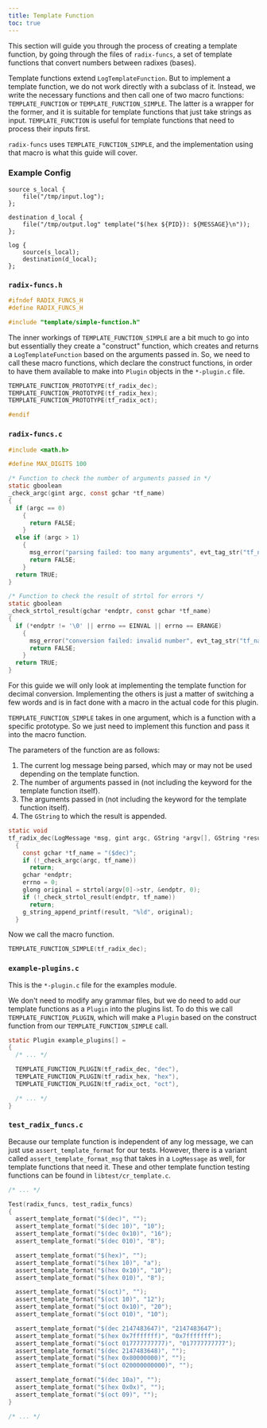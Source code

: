 ```yaml
---
title: Template Function
toc: true
---
```


This section will guide you through the process of creating a template function, by going through the files of `radix-funcs`, a set of template functions that convert numbers between radixes (bases).

Template functions extend `LogTemplateFunction`. But to implement a template function, we do not work directly with a subclass of it. Instead, we write the necessary functions and then call one of two macro functions: `TEMPLATE_FUNCTION` or `TEMPLATE_FUNCTION_SIMPLE`. The latter is a wrapper for the former, and it is suitable for template functions that just take strings as input. `TEMPLATE_FUNCTION` is useful for template functions that need to process their inputs first.

`radix-funcs` uses `TEMPLATE_FUNCTION_SIMPLE`, and the implementation using that macro is what this guide will cover.

### Example Config

```config
source s_local {
    file("/tmp/input.log");
};

destination d_local {
    file("/tmp/output.log" template("$(hex ${PID}): ${MESSAGE}\n"));
};

log {
    source(s_local);
    destination(d_local);
};
```

### `radix-funcs.h`

```C
#ifndef RADIX_FUNCS_H
#define RADIX_FUNCS_H

#include "template/simple-function.h"
```

The inner workings of `TEMPLATE_FUNCTION_SIMPLE` are a bit much to go into but essentially they create a "construct" function, which creates and returns a `LogTemplateFunction` based on the arguments passed in. So, we need to call these macro functions, which declare the construct functions, in order to have them available to make into `Plugin` objects in the `*-plugin.c` file.

```C
TEMPLATE_FUNCTION_PROTOTYPE(tf_radix_dec);
TEMPLATE_FUNCTION_PROTOTYPE(tf_radix_hex);
TEMPLATE_FUNCTION_PROTOTYPE(tf_radix_oct);

#endif
```

### `radix-funcs.c`

```C
#include <math.h>

#define MAX_DIGITS 100

/* Function to check the number of arguments passed in */
static gboolean
_check_argc(gint argc, const gchar *tf_name)
{
  if (argc == 0)
    {
      return FALSE;
    }
  else if (argc > 1)
    {
      msg_error("parsing failed: too many arguments", evt_tag_str("tf_name", tf_name));
      return FALSE;
    }
  return TRUE;
}

/* Function to check the result of strtol for errors */
static gboolean
_check_strtol_result(gchar *endptr, const gchar *tf_name)
{
  if (*endptr != '\0' || errno == EINVAL || errno == ERANGE)
    {
      msg_error("conversion failed: invalid number", evt_tag_str("tf_name", tf_name));
      return FALSE;
    }
  return TRUE;
}
```

For this guide we will only look at implementing the template function for decimal conversion. Implementing the others is just a matter of switching a few words and is in fact done with a macro in the actual code for this plugin.

`TEMPLATE_FUNCTION_SIMPLE` takes in one argument, which is a function with a specific prototype. So we just need to implement this function and pass it into the macro function.

The parameters of the function are as follows:

1. The current log message being parsed, which may or may not be used depending on the template function.
2. The number of arguments passed in (not including the keyword for the template function itself).
3. The arguments passed in (not including the keyword for the template function itself).
4. The `GString` to which the result is appended.

```C
static void
tf_radix_dec(LogMessage *msg, gint argc, GString *argv[], GString *result)
  {
    const gchar *tf_name = "($dec)";
    if (!_check_argc(argc, tf_name))
      return;
    gchar *endptr;
    errno = 0;
    glong original = strtol(argv[0]->str, &endptr, 0);
    if (!_check_strtol_result(endptr, tf_name))
      return;
    g_string_append_printf(result, "%ld", original);
  }
```

Now we call the macro function.

```C
TEMPLATE_FUNCTION_SIMPLE(tf_radix_dec);
```

### `example-plugins.c`

This is the `*-plugin.c` file for the examples module.

We don't need to modify any grammar files, but we do need to add our template functions as a `Plugin` into the plugins list. To do this we call `TEMPLATE_FUNCTION_PLUGIN`, which will make a `Plugin` based on the construct function from our `TEMPLATE_FUNCTION_SIMPLE` call.

```C
static Plugin example_plugins[] =
{
  /* ... */

  TEMPLATE_FUNCTION_PLUGIN(tf_radix_dec, "dec"),
  TEMPLATE_FUNCTION_PLUGIN(tf_radix_hex, "hex"),
  TEMPLATE_FUNCTION_PLUGIN(tf_radix_oct, "oct"),

  /* ... */
}
```

### `test_radix_funcs.c`

Because our template function is independent of any log message, we can just use `assert_template_format` for our tests. However, there is a variant called `assert_template_format_msg` that takes in a `LogMessage` as well, for template functions that need it. These and other template function testing functions can be found in `libtest/cr_template.c`.

```C
/* ... */

Test(radix_funcs, test_radix_funcs)
{
  assert_template_format("$(dec)", "");
  assert_template_format("$(dec 10)", "10");
  assert_template_format("$(dec 0x10)", "16");
  assert_template_format("$(dec 010)", "8");

  assert_template_format("$(hex)", "");
  assert_template_format("$(hex 10)", "a");
  assert_template_format("$(hex 0x10)", "10");
  assert_template_format("$(hex 010)", "8");

  assert_template_format("$(oct)", "");
  assert_template_format("$(oct 10)", "12");
  assert_template_format("$(oct 0x10)", "20");
  assert_template_format("$(oct 010)", "10");

  assert_template_format("$(dec 2147483647)", "2147483647");
  assert_template_format("$(hex 0x7fffffff)", "0x7fffffff");
  assert_template_format("$(oct 017777777777)", "017777777777");
  assert_template_format("$(dec 2147483648)", "");
  assert_template_format("$(hex 0x80000000)", "");
  assert_template_format("$(oct 020000000000)", "");

  assert_template_format("$(dec 10a)", "");
  assert_template_format("$(hex 0x0x)", "");
  assert_template_format("$(oct 09)", "");
}

/* ... */
```
